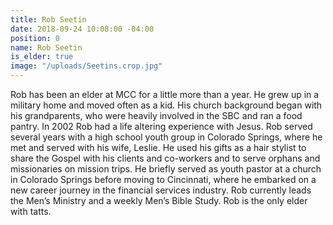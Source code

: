 ```yaml
---
title: Rob Seetin
date: 2018-09-24 10:08:00 -04:00
position: 0
name: Rob Seetin
is_elder: true
image: "/uploads/Seetins.crop.jpg"
---
```


Rob has been an elder at MCC for a little more than a year. He grew up in a military home and moved often as a kid. His church background began with his grandparents, who were heavily involved in the SBC and ran a food pantry. In 2002 Rob had a life altering experience with Jesus. Rob served several years with a high school youth group in Colorado Springs, where he met and served with his wife, Leslie.  He used his gifts as a hair stylist to share the Gospel with his clients and co-workers and  to serve orphans and missionaries on mission trips. He briefly served as youth pastor at a church in Colorado Springs before moving to Cincinnati, where he embarked on a new career journey in the financial services industry. Rob currently leads the Men’s Ministry and a weekly Men’s Bible Study. Rob is the only elder with tatts.
